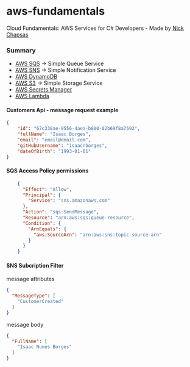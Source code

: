 # aws-fundamentals
Cloud Fundamentals: AWS Services for C# Developers - Made by [Nick Chapsas](https://www.youtube.com/@nickchapsas)

### Summary

- [AWS SQS](https://aws.amazon.com/sqs/) -> Simple Queue Service
- [AWS SNS](https://aws.amazon.com/sns/) -> Simple Notification Service
- [AWS DynamoDB](https://aws.amazon.com/dynamodb/)
- [AWS S3](https://aws.amazon.com/s3/) -> Simple Storage Service
- [AWS Secrets Manager](https://aws.amazon.com/secrets-manager/)
- [AWS Lambda](https://aws.amazon.com/lambda/)

#### Customers Api - message request example
``` json
{
    "id": "67c338ae-9556-4aea-b800-02b69f8a7592",
    "fullName": "Isaac Borges",
    "email": "email@email.com",
    "gitHubUsername": "isaacnborges",
    "dateOfBirth": "1993-01-01"
}
```
#### SQS Access Policy permissions
``` json
    {
      "Effect": "Allow",
      "Principal": {
        "Service": "sns.amazonaws.com"
      },
      "Action": "sqs:SendMessage",
      "Resource": "arn:aws:sqs:queue-resource",
      "Condition": {
        "ArnEquals": {
          "aws:SourceArn": "arn:aws:sns:topic-source-arn"
        }
      }
    }
```    

#### SNS Subcription Filter

message attributes
``` json
{
  "MessageType": [
    "CustomerCreated"
  ]
}
```

message body
``` json
{
  "FullName": [
    "Isaac Nunes Borges"
  ]
}
```